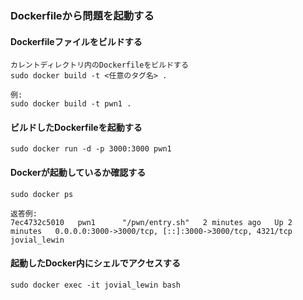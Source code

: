 ### Dockerfileから問題を起動する

#### Dockerfileファイルをビルドする
  
```
カレントディレクトリ内のDockerfileをビルドする
sudo docker build -t <任意のタグ名> .

例:
sudo docker build -t pwn1 .
```

#### ビルドしたDockerfileを起動する

```
sudo docker run -d -p 3000:3000 pwn1
```

#### Dockerが起動しているか確認する

```
sudo docker ps

返答例:
7ec4732c5010   pwn1      "/pwn/entry.sh"   2 minutes ago   Up 2 minutes   0.0.0.0:3000->3000/tcp, [::]:3000->3000/tcp, 4321/tcp   jovial_lewin
```

#### 起動したDocker内にシェルでアクセスする

```
sudo docker exec -it jovial_lewin bash
```
